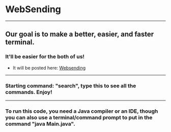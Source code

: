 # WebSending

***

## Our goal is to make a better, easier, and faster terminal.
### It'll be easier for the both of us!
* It will be posted here: [Websending](https://www.dhotspot.xyz/websending.html)
***
### Starting command: "search", type this to see all the commands. Enjoy!

***
### To run this code, you need a Java compiler or an IDE, though you can also use a terminal/command prompt to put in the command "java Main.java".
